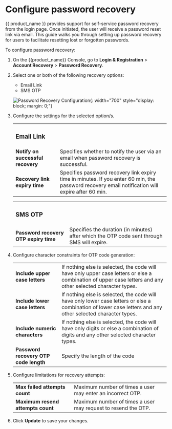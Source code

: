# Configure password recovery

{{ product_name }} provides support for self-service password recovery from the login page. Once initiated, the user will receive a password reset link via email. This guide walks you through setting up password recovery for users to facilitate resetting lost or forgotten passwords.

To configure password recovery:

1. On the {{product_name}} Console, go to **Login & Registration** > **Account Recovery** > **Password Recovery**.

2. Select one or both of the following recovery options:

    - Email Link
    - SMS OTP

    ![Password Recovery Configuration]({{base_path}}/assets/img/guides/organization/account-recovery/password-recovery/configure-password-recovery.png){: width="700" style="display: block; margin: 0;"}

3. Configure the settings for the selected option/s.

    <table>
        <tbody>
            <tr>
                <td><h3>Email Link</h3></td>
                <td></td>
            </tr>
            <tr>
                <td><b>Notify on successful recovery</b></td>
                <td>Specifies whether to notify the user via an email when password recovery is successful.</td>
            </tr>
            <tr>
                <td><b>Recovery link expiry time</b></td>
                <td>Specifies password recovery link expiry time in minutes. If you enter 60 min, the password recovery email notification will expire after 60 min.</td>
            </tr>
        </tbody>
    </table>

    <table>
        <tbody>
            <tr>
                <td><h3>SMS OTP</h3></td>
                <td></td>
            </tr>
            <tr>
                <td><b>Password recovery OTP expiry time</b></td>
                <td>Specifies the duration (in minutes) after which the OTP code sent through SMS will expire.</td>
            </tr>
        </tbody>
    </table>

4. Configure character constraints for OTP code generation:

    <table>
        <tr>
            <td><b>Include upper case letters</b></td>
            <td>If nothing else is selected, the code will have only upper case letters or else a combination of upper case letters and any other selected character types.</td>
        </tr>
        <tr>
            <td><b>Include lower case letters</b></td>
            <td>If nothing else is selected, the code will have only lower case letters or else a combination of lower case letters and any other selected character types.</td>
        </tr>
        <tr>
            <td><b>Include numeric characters</b></td>
            <td>If nothing else is selected, the code will have only digits or else a combination of digits and any other selected character types.</td>
        </tr>
        <tr>
            <td><b>Password recovery OTP code length</b></td>
            <td>Specify the length of the code</td>
        </tr>
    </table>

5. Configure limitations for recovery attempts:

    <table>
        <tr>
            <td><b>Max failed attempts count</b></td>
            <td>Maximum number of times a user may enter an incorrect OTP.</td>
        </tr>
        <tr>
            <td><b>Maximum resend attempts count</b></td>
            <td>Maximum number of times a user may request to resend the OTP.</td>
        </tr>
    </table>

6. Click **Update** to save your changes.
